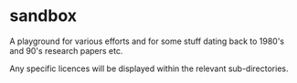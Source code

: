 # sandbox
A playground for various efforts and for some stuff dating back to 1980's and 90's research papers etc.

Any specific licences will be displayed within the relevant sub-directories.
